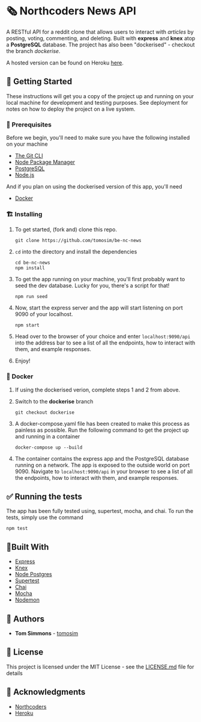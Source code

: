 # 🗞 Northcoders News API

A RESTful API for a reddit clone that allows users to interact with _articles_ by posting, voting, commenting, and deleting. Built with **express** and **knex** atop a **PostgreSQL** database. The project has also been "dockerised" - checkout the branch _dockerise_.

A hosted version can be found on Heroku [here](https://toms-nc-news-be.herokuapp.com/).

## 🏁 Getting Started

These instructions will get you a copy of the project up and running on your local machine for development and testing purposes. See deployment for notes on how to deploy the project on a live system.

### 🧰 Prerequisites

Before we begin, you'll need to make sure you have the following installed on your machine

- [The Git CLI](https://git-scm.com/downloads)
- [Node Package Manager](https://www.npmjs.com/get-npm)
- [PostgreSQL](https://www.postgresql.org/download/)
- [Node.js](https://nodejs.org/en/download/)

And if you plan on using the dockerised version of this app, you'll need

- [Docker](https://docs.docker.com/get-docker/)

### 🏗 Installing

1. To get started, (fork and) clone this repo.

   ```
   git clone https://github.com/tomosim/be-nc-news
   ```

2. `cd` into the directory and install the dependencies

   ```
   cd be-nc-news
   npm install
   ```

3. To get the app running on your machine, you'll first probably want to seed the dev database. Lucky for you, there's a script for that!

   ```
   npm run seed
   ```

4. Now, start the express server and the app will start listening on port 9090 of your localhost.
   ```
   npm start
   ```
5. Head over to the browser of your choice and enter `localhost:9090/api` into the address bar to see a list of all the endpoints, how to interact with them, and example responses.

6. Enjoy!

### 🐳 Docker

1. If using the dockerised verion, complete steps 1 and 2 from above.

2. Switch to the **dockerise** branch

   ```
   git checkout dockerise
   ```

3. A docker-compose.yaml file has been created to make this process as painless as possible. Run the following command to get the project up and running in a container

   ```
   docker-compose up --build
   ```

4. The container contains the express app and the PostgreSQL database running on a network. The app is exposed to the outside world on port 9090. Navigate to `localhost:9090/api` in your browser to see a list of all the endpoints, how to interact with them, and example responses.

## ✅ Running the tests

The app has been fully tested using, supertest, mocha, and chai. To run the tests, simply use the command

```
npm test
```

## 🧱Built With

- [Express](http://expressjs.com/)
- [Knex](https://knexjs.org/)
- [Node Postgres](https://node-postgres.com/)
- [Supertest](https://www.npmjs.com/package/supertest)
- [Chai](chaijs.com)
- [Mocha](mochajs.org/)
- [Nodemon](nodemon.io)

## 📇 Authors

- **Tom Simmons** - [tomosim](https://github.com/tomosim)

## 🔐 License

This project is licensed under the MIT License - see the [LICENSE.md](LICENSE.md) file for details

## 🏅 Acknowledgments

- [Northcoders](https://northcoders.com/)
- [Heroku](https://www.heroku.com/)
